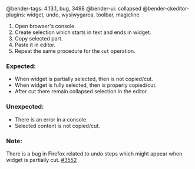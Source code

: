 @bender-tags: 4.13.1, bug, 3498
@bender-ui: collapsed
@bender-ckeditor-plugins: widget, undo, wysiwygarea, toolbar, magicline

1. Open browser's console.
2. Create selection which starts in text and ends in widget.
3. Copy selected part.
4. Paste it in editor.
5. Repeat the same procedure for the `cut` operation.

### Expected:
* When widget is partially selected, then is not copied/cut.
* When widget is fully selected, then is properly copied/cut.
* After cut there remain collapsed selection in the editor.

### Unexpected:
* There is an error in a console.
* Selected content is not copied/cut.

### Note:
There is a bug in Firefox related to undo steps which might appear when widget is partially cut. [#3552](https://github.com/ckeditor/ckeditor4/issues/3552)
